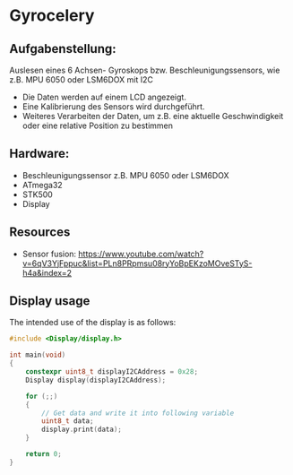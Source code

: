 # Gyrocelery
## Aufgabenstellung: 
Auslesen eines 6 Achsen- Gyroskops bzw. Beschleunigungssensors, wie z.B. MPU 6050 oder LSM6DOX mit I2C

- Die Daten werden auf einem LCD angezeigt.
- Eine Kalibrierung des Sensors wird durchgeführt.
- Weiteres Verarbeiten der Daten, um z.B. eine aktuelle Geschwindigkeit oder eine relative Position zu bestimmen

## Hardware:
- Beschleunigungssensor z.B. MPU 6050 oder LSM6DOX
- ATmega32
- STK500
- Display

## Resources
- Sensor fusion: https://www.youtube.com/watch?v=6qV3YjFppuc&list=PLn8PRpmsu08ryYoBpEKzoMOveSTyS-h4a&index=2

## Display usage

The intended use of the display is as follows:

```C++
#include <Display/display.h>

int main(void)
{
    constexpr uint8_t displayI2CAddress = 0x28;
    Display display(displayI2CAddress);

    for (;;)
    {
        // Get data and write it into following variable
        uint8_t data;
        display.print(data);
    }

    return 0;
}
```
